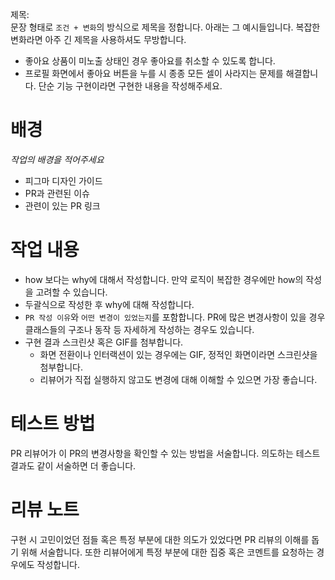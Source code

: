 제목:  
문장 형태로 `조건 + 변화`의 방식으로 제목을 정합니다. 아래는 그 예시들입니다. 복잡한 변화라면 아주 긴 제목을 사용하셔도 무방합니다.
- 좋아요 상품이 미노출 상태인 경우 좋아요를 취소할 수 있도록 합니다.
- 프로필 화면에서 좋아요 버튼을 누를 시 종종 모든 셀이 사라지는 문제를 해결합니다.
단순 기능 구현이라면 구현한 내용을 작성해주세요.

# 배경
*작업의 배경을 적어주세요*
- 피그마 디자인 가이드
- PR과 관련된 이슈
- 관련이 있는 PR 링크

# 작업 내용
- how 보다는 why에 대해서 작성합니다. 만약 로직이 복잡한 경우에만 how의 작성을 고려할 수 있습니다.
- 두괄식으로 작성한 후 why에 대해 작성합니다.
- `PR 작성 이유`와 `어떤 변경이 있었는지`를 포함합니다. PR에 많은 변경사항이 있을 경우 클래스들의 구조나 동작 등 자세하게 작성하는 경우도 있습니다.
- 구현 결과 스크린샷 혹은 GIF를 첨부합니다.
  - 화면 전환이나 인터랙션이 있는 경우에는 GIF, 정적인 화면이라면 스크린샷을 첨부합니다.
  - 리뷰어가 직접 실행하지 않고도 변경에 대해 이해할 수 있으면 가장 좋습니다.


# 테스트 방법
PR 리뷰어가 이 PR의 변경사항을 확인할 수 있는 방법을 서술합니다. 의도하는 테스트 결과도 같이 서술하면 더 좋습니다.

# 리뷰 노트
구현 시 고민이었던 점들 혹은 특정 부분에 대한 의도가 있었다면 PR 리뷰의 이해를 돕기 위해 서술합니다. 또한 리뷰어에게 특정 부분에 대한 집중 혹은 코멘트를 요청하는 경우에도 작성합니다.
